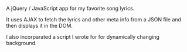 A jQuery / JavaScript app for my favorite song lyrics.

It uses AJAX to fetch the lyrics and other meta info from a JSON file and then displays it in the DOM.

I also incorparated a script I wrote for for dynamically changing background.